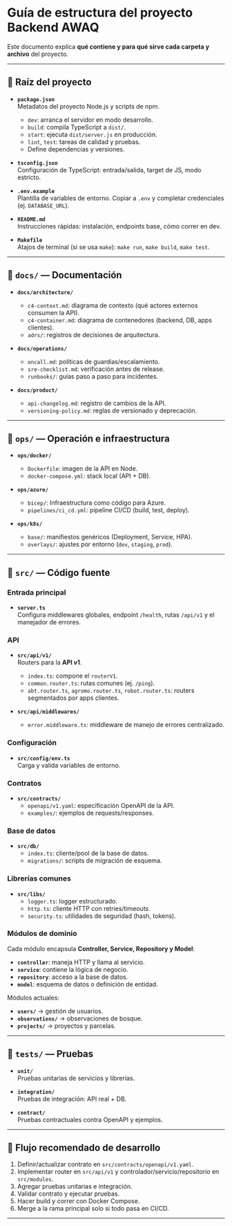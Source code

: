 # Guía de estructura del proyecto Backend AWAQ

Este documento explica **qué contiene y para qué sirve cada carpeta y archivo** del proyecto.

---

## 📂 Raíz del proyecto

- **`package.json`**  
  Metadatos del proyecto Node.js y scripts de npm.  
  - `dev`: arranca el servidor en modo desarrollo.  
  - `build`: compila TypeScript a `dist/`.  
  - `start`: ejecuta `dist/server.js` en producción.  
  - `lint`, `test`: tareas de calidad y pruebas.  
  - Define dependencias y versiones.

- **`tsconfig.json`**  
  Configuración de TypeScript: entrada/salida, target de JS, modo estricto.

- **`.env.example`**  
  Plantilla de variables de entorno. Copiar a `.env` y completar credenciales (ej. `DATABASE_URL`).

- **`README.md`**  
  Instrucciones rápidas: instalación, endpoints base, cómo correr en dev.

- **`Makefile`**  
  Atajos de terminal (si se usa `make`): `make run`, `make build`, `make test`.

---

## 📂 `docs/` — Documentación

- **`docs/architecture/`**  
  - `c4-context.md`: diagrama de contexto (qué actores externos consumen la API).  
  - `c4-container.md`: diagrama de contenedores (backend, DB, apps clientes).  
  - `adrs/`: registros de decisiones de arquitectura.

- **`docs/operations/`**  
  - `oncall.md`: políticas de guardias/escalamiento.  
  - `sre-checklist.md`: verificación antes de release.  
  - `runbooks/`: guías paso a paso para incidentes.

- **`docs/product/`**  
  - `api-changelog.md`: registro de cambios de la API.  
  - `versioning-policy.md`: reglas de versionado y deprecación.

---

## 📂 `ops/` — Operación e infraestructura

- **`ops/docker/`**  
  - `Dockerfile`: imagen de la API en Node.  
  - `docker-compose.yml`: stack local (API + DB).

- **`ops/azure/`**  
  - `bicep/`: Infraestructura como código para Azure.  
  - `pipelines/ci_cd.yml`: pipeline CI/CD (build, test, deploy).

- **`ops/k8s/`**  
  - `base/`: manifiestos genéricos (Deployment, Service, HPA).  
  - `overlays/`: ajustes por entorno (`dev`, `staging`, `prod`).

---

## 📂 `src/` — Código fuente

### Entrada principal

- **`server.ts`**  
  Configura middlewares globales, endpoint `/health`, rutas `/api/v1` y el manejador de errores.

### API

- **`src/api/v1/`**  
  Routers para la **API v1**.  
  - `index.ts`: compone el `routerV1`.  
  - `common.router.ts`: rutas comunes (ej. `/ping`).  
  - `abt.router.ts`, `agromo.router.ts`, `robot.router.ts`: routers segmentados por apps clientes.

- **`src/api/middlewares/`**  
  - `error.middleware.ts`: middleware de manejo de errores centralizado.

### Configuración

- **`src/config/env.ts`**  
  Carga y valida variables de entorno.

### Contratos

- **`src/contracts/`**  
  - `openapi/v1.yaml`: especificación OpenAPI de la API.  
  - `examples/`: ejemplos de requests/responses.

### Base de datos

- **`src/db/`**  
  - `index.ts`: cliente/pool de la base de datos.  
  - `migrations/`: scripts de migración de esquema.

### Librerías comunes

- **`src/libs/`**  
  - `logger.ts`: logger estructurado.  
  - `http.ts`: cliente HTTP con retries/timeouts.  
  - `security.ts`: utilidades de seguridad (hash, tokens).

### Módulos de dominio

Cada módulo encapsula **Controller, Service, Repository y Model**:

- **`controller`**: maneja HTTP y llama al servicio.  
- **`service`**: contiene la lógica de negocio.  
- **`repository`**: acceso a la base de datos.  
- **`model`**: esquema de datos o definición de entidad.

Módulos actuales:

- **`users/`** → gestión de usuarios.  
- **`observations/`** → observaciones de bosque.  
- **`projects/`** → proyectos y parcelas.

---

## 📂 `tests/` — Pruebas

- **`unit/`**  
  Pruebas unitarias de servicios y librerías.

- **`integration/`**  
  Pruebas de integración: API real + DB.

- **`contract/`**  
  Pruebas contractuales contra OpenAPI y ejemplos.

---

## 🔄 Flujo recomendado de desarrollo

1. Definir/actualizar contrato en `src/contracts/openapi/v1.yaml`.  
2. Implementar router en `src/api/v1` y controlador/servicio/repositorio en `src/modules`.  
3. Agregar pruebas unitarias e integración.  
4. Validar contrato y ejecutar pruebas.  
5. Hacer build y correr con Docker Compose.  
6. Merge a la rama principal solo si todo pasa en CI/CD.

---
